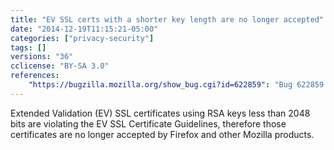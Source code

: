 ```yaml
---
title: "EV SSL certs with a shorter key length are no longer accepted"
date: "2014-12-19T11:15:21-05:00"
categories: ["privacy-security"]
tags: []
versions: "36"
cclicense: "BY-SA 3.0"
references:
    "https://bugzilla.mozilla.org/show_bug.cgi?id=622859": "Bug 622859 – Reject EV certificates with key sizes below RSA 2048"
---
```

Extended Validation (EV) SSL certificates using RSA keys less than 2048 bits are violating the EV SSL Certificate Guidelines, therefore those certificates are no longer accepted by Firefox and other Mozilla products.
